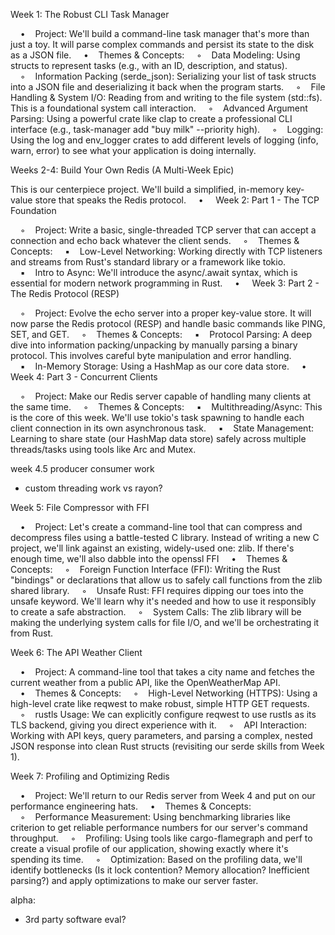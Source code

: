 Week 1: The Robust CLI Task Manager

    •    Project: We'll build a command-line task manager that's more than just a toy. It will parse complex commands and persist its state to the disk as a JSON file.
    •    Themes & Concepts:
    ◦    Data Modeling: Using structs to represent tasks (e.g., with an ID, description, and status).
    ◦    Information Packing (serde_json): Serializing your list of task structs into a JSON file and deserializing it back when the program starts.
    ◦    File Handling & System I/O: Reading from and writing to the file system (std::fs). This is a foundational system call interaction.
    ◦    Advanced Argument Parsing: Using a powerful crate like clap to create a professional CLI interface (e.g., task-manager add "buy milk" --priority high).
    ◦    Logging: Using the log and env_logger crates to add different levels of logging (info, warn, error) to see what your application is doing internally.

Weeks 2-4: Build Your Own Redis (A Multi-Week Epic)

This is our centerpiece project. We'll build a simplified, in-memory key-value store that speaks the Redis protocol.
    •    
Week 2: Part 1 - The TCP Foundation

    ◦    Project: Write a basic, single-threaded TCP server that can accept a connection and echo back whatever the client sends.
    ◦    Themes & Concepts:
    ▪    Low-Level Networking: Working directly with TCP listeners and streams from Rust's standard library or a framework like tokio.
    ▪    Intro to Async: We'll introduce the async/.await syntax, which is essential for modern network programming in Rust.
    •    
Week 3: Part 2 - The Redis Protocol (RESP)

    ◦    Project: Evolve the echo server into a proper key-value store. It will now parse the Redis protocol (RESP) and handle basic commands like PING, SET, and GET.
    ◦    Themes & Concepts:
    ▪    Protocol Parsing: A deep dive into information packing/unpacking by manually parsing a binary protocol. This involves careful byte manipulation and error handling.
    ▪    In-Memory Storage: Using a HashMap as our core data store.
    •    
Week 4: Part 3 - Concurrent Clients

    ◦    Project: Make our Redis server capable of handling many clients at the same time.
    ◦    Themes & Concepts:
    ▪    Multithreading/Async: This is the core of this week. We'll use tokio's task spawning to handle each client connection in its own asynchronous task.
    ▪    State Management: Learning to share state (our HashMap data store) safely across multiple threads/tasks using tools like Arc and Mutex.

week 4.5 producer consumer work
- custom threading work vs rayon?

Week 5: File Compressor with FFI

    •    Project: Let's create a command-line tool that can compress and decompress files using a battle-tested C library. Instead of writing a new C project, we'll link against an existing, widely-used one: zlib.
If there's enough time, we'll also dabble into the openssl FFI
    •    Themes & Concepts:
    ◦    Foreign Function Interface (FFI): Writing the Rust "bindings" or declarations that allow us to safely call functions from the zlib shared library.
    ◦    Unsafe Rust: FFI requires dipping our toes into the unsafe keyword. We'll learn why it's needed and how to use it responsibly to create a safe abstraction.
    ◦    System Calls: The zlib library will be making the underlying system calls for file I/O, and we'll be orchestrating it from Rust.

Week 6: The API Weather Client

    •    Project: A command-line tool that takes a city name and fetches the current weather from a public API, like the OpenWeatherMap API.
    •    Themes & Concepts:
    ◦    High-Level Networking (HTTPS): Using a high-level crate like reqwest to make robust, simple HTTP GET requests.
    ◦    rustls Usage: We can explicitly configure reqwest to use rustls as its TLS backend, giving you direct experience with it.
    ◦    API Interaction: Working with API keys, query parameters, and parsing a complex, nested JSON response into clean Rust structs (revisiting our serde skills from Week 1).

Week 7: Profiling and Optimizing Redis

    •    Project: We'll return to our Redis server from Week 4 and put on our performance engineering hats.
    •    Themes & Concepts:
    ◦    Performance Measurement: Using benchmarking libraries like criterion to get reliable performance numbers for our server's command throughput.
    ◦    Profiling: Using tools like cargo-flamegraph and perf to create a visual profile of our application, showing exactly where it's spending its time.
    ◦    Optimization: Based on the profiling data, we'll identify bottlenecks (Is it lock contention? Memory allocation? Inefficient parsing?) and apply optimizations to make our server faster.

alpha:
- 3rd party software eval?